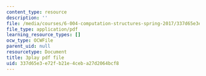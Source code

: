 ```yaml
---
content_type: resource
description: ''
file: /media/courses/6-004-computation-structures-spring-2017/337d65e3e72fb21e4ceba27d2064bcf8_q38KAGAKORk.pdf
file_type: application/pdf
learning_resource_types: []
ocw_type: OCWFile
parent_uid: null
resourcetype: Document
title: 3play pdf file
uid: 337d65e3-e72f-b21e-4ceb-a27d2064bcf8
---
```

